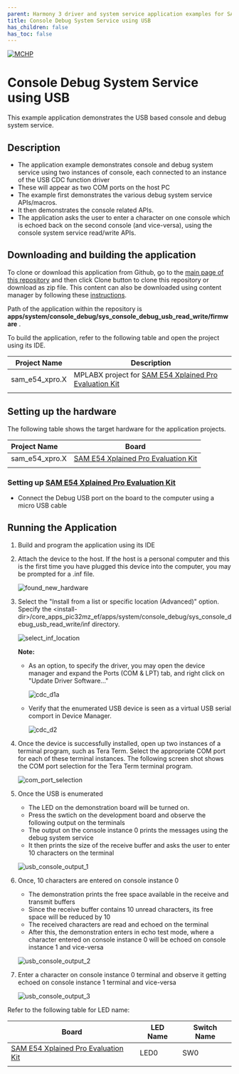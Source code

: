 ```yaml
---
parent: Harmony 3 driver and system service application examples for SAM D5X/E5X family
title: Console Debug System Service using USB 
has_children: false
has_toc: false
---
```


[![MCHP](https://www.microchip.com/ResourcePackages/Microchip/assets/dist/images/logo.png)](https://www.microchip.com)

# Console Debug System Service using USB

This example application demonstrates the USB based console and debug system service.

## Description

- The application example demonstrates console and debug system service using two instances of console, each connected to an instance of the USB CDC function driver
- These will appear as two COM ports on the host PC
- The example first demonstrates the various debug system service APIs/macros.
- It then demonstrates the console related APIs.
- The application asks the user to enter a character on one console which is echoed back on the second console (and vice-versa), using the console system service read/write APIs.

## Downloading and building the application

To clone or download this application from Github, go to the [main page of this repository](https://github.com/Microchip-MPLAB-Harmony/core_apps_sam_d5x_e5x) and then click Clone button to clone this repository or download as zip file.
This content can also be downloaded using content manager by following these [instructions](https://github.com/Microchip-MPLAB-Harmony/contentmanager/wiki).

Path of the application within the repository is **apps/system/console_debug/sys_console_debug_usb_read_write/firmware** .

To build the application, refer to the following table and open the project using its IDE.

| Project Name      | Description                                    |
| ----------------- | ---------------------------------------------- |
| sam_e54_xpro.X | MPLABX project for [SAM E54 Xplained Pro Evaluation Kit](https://www.microchip.com/developmenttools/ProductDetails/atsame54-xpro) |
|||

## Setting up the hardware

The following table shows the target hardware for the application projects.

| Project Name| Board|
|:---------|:---------:|
| sam_e54_xpro.X | [SAM E54 Xplained Pro Evaluation Kit](https://www.microchip.com/developmenttools/ProductDetails/atsame54-xpro) |
|||

### Setting up [SAM E54 Xplained Pro Evaluation Kit](https://www.microchip.com/developmenttools/ProductDetails/atsame54-xpro)

- Connect the Debug USB port on the board to the computer using a micro USB cable

## Running the Application

1. Build and program the application using its IDE
2. Attach the device to the host. If the host is a personal computer and this is the first time you have plugged this device into the computer, you may be prompted for a .inf file.

    ![found_new_hardware](images/found_new_hardware.png)

3. Select the "Install from a list or specific location (Advanced)" option. Specify the \<install-dir\>/core_apps_pic32mz_ef/apps/system/console_debug/sys_console_debug_usb_read_write/inf directory.

    ![select_inf_location](images/select_inf_location.png)

    **Note:**
    - As an option, to specify the driver, you may open the device manager and expand the Ports (COM & LPT) tab, and right click on "Update Driver Software..."

        ![cdc_d1a](images/cdc_d1a.png)

    - Verify that the enumerated USB device is seen as a virtual USB serial comport in Device Manager.

        ![cdc_d2](images/cdc_d2.png)

4. Once the device is successfully installed, open up two instances of a terminal program, such as Tera Term. Select the appropriate COM port for each of these terminal instances. The following screen shot shows the COM port selection for the Tera Term terminal program.

    ![com_port_selection](images/com_port_selection.png)

5. Once the USB is enumerated
    - The LED on the demonstration board will be turned on.
    - Press the swtich on the development board and observe the following output on the terminals
    - The output on the console instance 0 prints the messages using the debug system service
    - It then prints the size of the receive buffer and asks the user to enter 10 characters on the terminal

    ![usb_console_output_1](images/usb_console_output_1.png)

6. Once, 10 characters are entered on console instance 0
    - The demonstration prints the free space available in the receive and transmit buffers
    - Since the receive buffer contains 10 unread characters, its free space will be reduced by 10
    - The received characters are read and echoed on the terminal
    - After this, the demonstration enters in echo test mode, where a character entered on console instance 0 will be echoed on console instance 1 and vice-versa

    ![usb_console_output_2](images/usb_console_output_2.png)

7. Enter a character on console instance 0 terminal and observe it getting echoed on console instance 1 terminal and vice-versa

    ![usb_console_output_3](images/usb_console_output_3.png)

Refer to the following table for LED name:

| Board | LED Name | Switch Name |
| ----- | -------- | ----------- |
|  [SAM E54 Xplained Pro Evaluation Kit](https://www.microchip.com/developmenttools/ProductDetails/atsame54-xpro) | LED0 | SW0 |
||||

